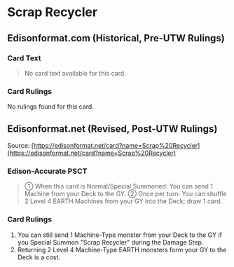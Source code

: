 # Scrap Recycler

## Edisonformat.com (Historical, Pre-UTW Rulings)

### Card Text

> No card text available for this card.

### Card Rulings

No rulings found for this card.

## Edisonformat.net (Revised, Post-UTW Rulings)

Source: [https://edisonformat.net/card?name=Scrap%20Recycler](https://edisonformat.net/card?name=Scrap%20Recycler)

### Edison-Accurate PSCT

> ① When this card is Normal/Special Summoned: You can send 1 Machine from your Deck to the GY.
> ② Once per turn: You can shuffle 2 Level 4 EARTH Machines from your GY into the Deck; draw 1 card.

### Card Rulings

1. You can still send 1 Machine-Type monster from your Deck to the GY if you Special Summon "Scrap Recycler" during the Damage Step.
2. Returning 2 Level 4 Machine-Type EARTH monsters form your GY to the Deck is a cost.
            